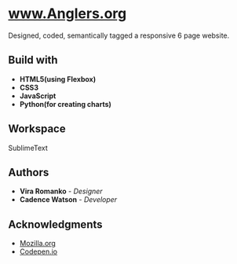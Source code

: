 


# www.Anglers.org
Designed, coded, semantically tagged a responsive 6 page website.



## Build with
* **HTML5(using Flexbox)**
* **CSS3**
* **JavaScript**
* **Python(for creating charts)**

## Workspace
SublimeText

## Authors

* **Vira Romanko** - *Designer* 
* **Cadence Watson** - *Developer* 

## Acknowledgments
* [Mozilla.org](https://developer.mozilla.org/en-US/)
* [Codepen.io](https://codepen.io)



